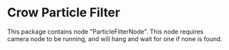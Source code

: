 # Crow Particle Filter

This package contains node "ParticleFilterNode".
This node requires camera node to be running,
and will hang and wait for one if none is found. 